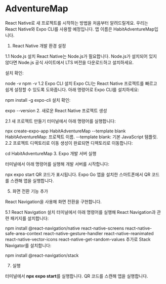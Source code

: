 # AdventureMap

React Native로 새 프로젝트를 시작하는 방법을 처음부터 알려드릴게요. 우리는 React Native와 Expo CLI를 사용할 예정입니다. 앱 이름은 HabitAdventureMap입니다.

1. React Native 개발 환경 설정

1.1 Node.js 설치
React Native는 Node.js가 필요합니다. Node.js가 설치되어 있지 않다면 Node.js 공식 사이트에서 LTS 버전을 다운로드하고 설치하세요.

설치 확인:

node -v
npm -v
1.2 Expo CLI 설치
Expo CLI는 React Native 프로젝트를 빠르고 쉽게 설정할 수 있도록 도와줍니다. 아래 명령어로 Expo CLI를 설치하세요:

npm install -g expo-cli
설치 확인:

expo --version
2. 새로운 React Native 프로젝트 생성

2.1 새 프로젝트 만들기
터미널에서 아래 명령어를 실행합니다:

npx create-expo-app HabitAdventureMap --template blank
HabitAdventureMap: 프로젝트 이름.
--template blank: 기본 JavaScript 템플릿.
2.2 프로젝트 디렉토리로 이동
생성이 완료되면 디렉토리로 이동합니다:

cd HabitAdventureMap
3. Expo 개발 서버 실행

터미널에서 아래 명령어를 실행해 개발 서버를 시작합니다:

npx expo start
QR 코드가 표시됩니다.
Expo Go 앱을 설치한 스마트폰에서 QR 코드를 스캔해 앱을 실행합니다.


5. 화면 전환 기능 추가

React Navigation을 사용해 화면 전환을 구현합니다.

5.1 React Navigation 설치
터미널에서 아래 명령어를 실행해 React Navigation과 관련 패키지를 설치합니다:

npm install @react-navigation/native react-native-screens react-native-safe-area-context react-native-gesture-handler react-native-reanimated react-native-vector-icons react-native-get-random-values
추가로 Stack Navigator를 설치합니다:


npm install @react-navigation/stack



7. 실행

터미널에서 **npx expo start**를 실행합니다.
QR 코드를 스캔해 앱을 실행합니다.
